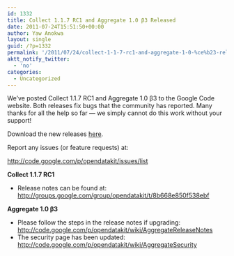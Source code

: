 ```yaml
---
id: 1332
title: Collect 1.1.7 RC1 and Aggregate 1.0 β3 Released
date: 2011-07-24T15:51:50+00:00
author: Yaw Anokwa
layout: single
guid: /?p=1332
permalink: '/2011/07/24/collect-1-1-7-rc1-and-aggregate-1-0-%ce%b23-released/'
aktt_notify_twitter:
  - 'no'
categories:
  - Uncategorized
---
```

We&#8217;ve posted Collect 1.1.7 RC1 and Aggregate 1.0 β3 to the Google Code website. Both releases fix bugs that the community has reported. Many thanks for all the help so far &#8212; we simply cannot do this work without your support!

Download the new releases [here](/downloads/).

Report any issues (or feature requests) at:
  
 <http://code.google.com/p/opendatakit/issues/list>

**Collect 1.1.7 RC1**

  * Release notes can be found at: <http://groups.google.com/group/opendatakit/t/8b668e850f538ebf> 

**Aggregate 1.0 β3**

  * Please follow the steps in the release notes if upgrading: <http://code.google.com/p/opendatakit/wiki/AggregateReleaseNotes>
  * The security page has been updated: <http://code.google.com/p/opendatakit/wiki/AggregateSecurity> </ul>